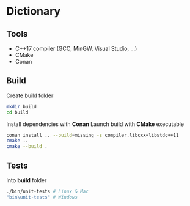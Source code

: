 # Dictionary

## Tools
- C++17 compiler (GCC, MinGW, Visual Studio, ...)
- CMake
- Conan

## Build

Create build folder
```bash
mkdir build
cd build
```

Install dependencies with **Conan**
Launch build with **CMake** executable
```bash
conan install .. --build=missing -s compiler.libcxx=libstdc++11
cmake ..
cmake --build .
```

## Tests

Into **build** folder
```bash
./bin/unit-tests # Linux & Mac
"bin\unit-tests" # Windows
```
